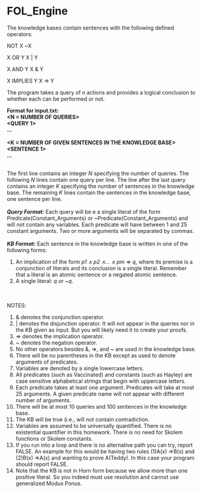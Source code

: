 # FOL_Engine
The knowledge bases contain sentences with the following defined operators:


NOT X               ~X


X OR Y             X | Y


X AND Y            X & Y


X IMPLIES Y       X => Y


The program takes a query of n actions and provides a logical conclusion to whether each can be performed or not.

**Format for input.txt:**<br />
**<N = NUMBER OF QUERIES>** <br />
**<QUERY 1>**<br />
**...**<br />
**<QUERY N>**<br />
**<K = NUMBER OF GIVEN SENTENCES IN THE KNOWLEDGE BASE>**<br />
**<SENTENCE 1>**<br />
**...**<br />
**<SENTENCE K>**<br />

The first line contains an integer *N* specifying the number of queries. 
The following *N* lines contain one query per line. 
The line after the last query contains an integer *K* specifying the number of sentences in the knowledge base.
The remaining *K* lines contain the sentences in the knowledge base, one sentence per line.
<br />
<br />
***Query Format:*** Each query will be e a single literal of the form Predicate(Constant_Arguments) or ~Predicate(Constant_Arguments) and will not contain any variables.
Each predicate will have between 1 and 25 constant arguments. 
Two or more arguments will be separated by commas.
<br />
<br />
***KB Format:*** Each sentence in the knowledge base is written in one of the following forms:<br />
1. An implication of the form *p1 ∧ p2 ∧... ∧ pm ⇒ q*, where its premise is a conjunction of literals and its conclusion is a single literal. 
Remember that a literal is an atomic sentence or a negated atomic sentence.
2. A single literal: *q or ~q*.
<br />
<br />
NOTES:<br />

1. & denotes the conjunction operator.
2. | denotes the disjunction operator. It will not appear in the queries nor in the KB given as input. But you will likely need it to create your proofs.
3. => denotes the implication operator.
4. ~ denotes the negation operator.
5. No other operators besides &, =>, and ~ are used in the knowledge base.
6. There will be no parentheses in the KB except as used to denote arguments of predicates.
7. Variables are denoted by a single lowercase letters.
8. All predicates  (such  as Vaccinated)  and  constants  (such  as Hayley)  are  case  sensitive alphabetical strings that begin with uppercase letters.
9. Each predicate takes at least one argument. Predicates will take at most 25 arguments. A given predicate name will not appear with different number of arguments.
10. There will be at most 10 queries and 100 sentences in the knowledge base.
11. The KB will be true (i.e., will not contain contradiction.
12. Variables are assumed to be universally quantified. There is no existential quantifier in this homework. There is no need for Skolem functions or Skolem constants.
13. If you run into a loop and there is no alternative path you can try, report FALSE. An example for this would be having two rules (1)A(x) =>B(x) and (2)B(x) =>A(x)  and wanting to prove A(Teddy). In this case your program should report FALSE.
14. Note that the KB is not in Horn form because we allow more than one positive literal. So you indeed must use resolution and cannot use generalized Modus Ponus.
